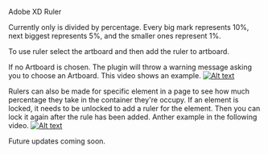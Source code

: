 Adobe XD Ruler

Currently only is divided by percentage. Every big mark represents 10%, next biggest represents 5%, and the smaller ones represent 1%.

To use ruler select the artboard and then add the ruler to artboard.

If no Artboard is chosen. The plugin will throw a warning message asking you to choose an Artboard. This video shows an example.
[![Alt text](https://img.youtube.com/R0Rhnuvwx48/VID/0.jpg)](https://www.youtube.com/watch?v=R0Rhnuvwx48)

Rulers can also be made for specific element in a page to see how much percentage they take in the container they're occupy. If an element is locked, it needs to be unlocked to add a ruler for the element. Then you can lock it again after the rule has been added. Anther example in the following video.
[![Alt text](https://img.youtube.com/NQsUeq5IRbM/VID/0.jpg)](https://www.youtube.com/watch?v=NQsUeq5IRbM)


Future updates coming soon.
